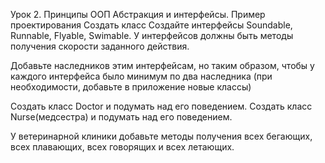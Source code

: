 Урок 2. Принципы ООП Абстракция и интерфейсы. Пример проектирования
Создать класс Создайте интерфейсы Soundable, Runnable, Flyable, Swimable. У интерфейсов должны быть
методы получения скорости заданного действия.

Добавьте наследников этим интерфейсам, но таким образом,
чтобы у каждого интерфейса было минимум по два наследника (при необходимости, добавьте в приложение новые классы)

Создать класс Doctor и подумать над его поведением. Создать класс Nurse(медсестра) и подумать над его поведением.

У ветеринарной клиники добавьте методы получения всех бегающих, всех плавающих, всех говорящих и всех летающих.